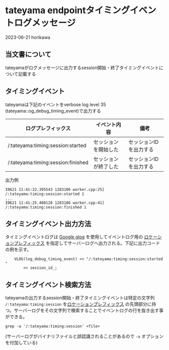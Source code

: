 # tateyama endpointタイミングイベントログメッセージ

2023-06-21 horikawa


## 当文書について

tateyamaがログメッセージに出力するsession開始・終了タイミングイベントについて記載する

## タイミングイベント

tateyamaは下記のイベントをverbose log level 35 (tateyama::og_debug_timing_event)で出力する


|  ログプレフィックス  |  イベント内容  | 備考 |
| ---- | ---- | ---- |
| /:tateyama:timing:session:started | セッションを開始した | セッションIDを出力する |
| /:tateyama:timing:session:finished | セッションが終了した | セッションIDを出力する |

出力例
```
I0621 11:41:22.395543 1283106 worker.cpp:25] /:tateyama:timing:session:started 1
...
I0621 11:41:25.408128 1283106 worker.cpp:41] /:tateyama:timing:session:finished 1
```
## タイミングイベント出力方法

タイミングイベントログは [Google glog](https://github.com/google/glog) を使用してイベントログ用の [ロケーションプレフィックス](https://github.com/project-tsurugi/jogasaki/blob/master/docs/logging_policy.md#%E3%83%AD%E3%82%B1%E3%83%BC%E3%82%B7%E3%83%A7%E3%83%B3%E3%83%97%E3%83%AC%E3%83%95%E3%82%A3%E3%83%83%E3%82%AF%E3%82%B9) を指定してサーバーログへ出力される。下記に出力コードの例を示す。
```
    VLOG(log_debug_timing_event) << "/:tateyama:timing:session:started "
        << session_id_;
```

## タイミングイベント検索方法

tateyamaの出力するsession開始・終了タイミングイベントは特定の文字列 `/:tateyama:timing:session` を[ロケーションプレフィックス](https://github.com/project-tsurugi/jogasaki/blob/master/docs/logging_policy.md#%E3%83%AD%E3%82%B1%E3%83%BC%E3%82%B7%E3%83%A7%E3%83%B3%E3%83%97%E3%83%AC%E3%83%95%E3%82%A3%E3%83%83%E3%82%AF%E3%82%B9) の先頭部分に持つ。サーバーログをその文字列で検索することでイベントログの行を抜き出す事ができる。

```
grep -a '/:tateyama:timing:session' <file>
```
(サーバーログがバイナリファイルと誤認識されることがあるので `-a` オプションを付加している)